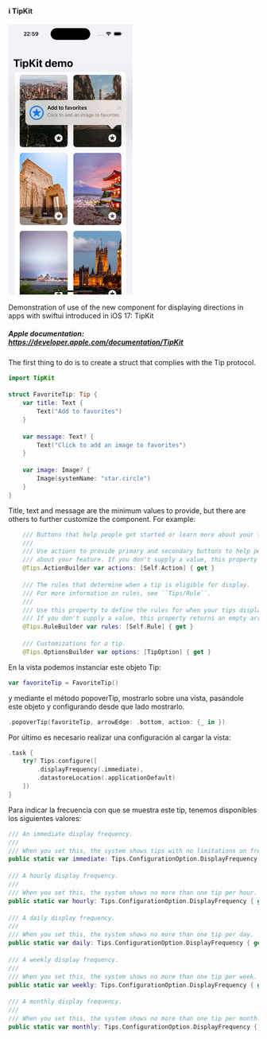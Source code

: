 #### ℹ️ TipKit
<img width=250 src="Assets/example.png">
<br>

Demonstration of use of the new component for displaying directions in apps with swiftui introduced in iOS 17: TipKit

##### Apple documentation: <a>https://developer.apple.com/documentation/TipKit</a>


The first thing to do is to create a struct that complies with the Tip protocol.

```Swift
import TipKit

struct FavoriteTip: Tip {
    var title: Text {
        Text("Add to favorites")
    }

    var message: Text? {
        Text("Click to add an image to favorites")
    }

    var image: Image? {
        Image(systemName: "star.circle")
    }
}
``````

Title, text and message are the minimum values to provide, but there are others to further customize the component. For example:

```Swift
    /// Buttons that help people get started or learn more about your feature.
    ///
    /// Use actions to provide primary and secondary buttons to help people get started or learn more
    /// about your feature. If you don't supply a value, this property returns an empty array of type `Action`.
    @Tips.ActionBuilder var actions: [Self.Action] { get }

    /// The rules that determine when a tip is eligible for display.
    /// For more information on rules, see ``Tips/Rule``.
    ///
    /// Use this property to define the rules for when your tips display.
    /// If you don't supply a value, this property returns an empty array of type `Rule`.
    @Tips.RuleBuilder var rules: [Self.Rule] { get }

    /// Customizations for a tip.
    @Tips.OptionsBuilder var options: [TipOption] { get }
```

En la vista podemos instanciar este objeto Tip:

```Swift
var favoriteTip = FavoriteTip()
``````

y mediante el método popoverTip, mostrarlo sobre una vista, pasándole este objeto y configurando desde que lado mostrarlo.

```Swift
.popoverTip(favoriteTip, arrowEdge: .bottom, action: {_ in })
```

Por último es necesario realizar una configuración al cargar la vista:

```Swift
.task {
    try? Tips.configure([
        .displayFrequency(.immediate),
        .datastoreLocation(.applicationDefault)
    ])
}
``````

Para indicar la frecuencia con que se muestra este tip, tenemos disponibles los siguientes valores:

```Swift
/// An immediate display frequency.
///
/// When you set this, the system shows tips with no limitations on frequency.
public static var immediate: Tips.ConfigurationOption.DisplayFrequency { get }

/// A hourly display frequency.
///
/// When you set this, the system shows no more than one tip per hour.
public static var hourly: Tips.ConfigurationOption.DisplayFrequency { get }

/// A daily display frequency.
///
/// When you set this, the system shows no more than one tip per day.
public static var daily: Tips.ConfigurationOption.DisplayFrequency { get }

/// A weekly display frequency.
///
/// When you set this, the system shows no more than one tip per week.
public static var weekly: Tips.ConfigurationOption.DisplayFrequency { get }

/// A monthly display frequency.
///
/// When you set this, the system shows no more than one tip per month.
public static var monthly: Tips.ConfigurationOption.DisplayFrequency { get }
``````